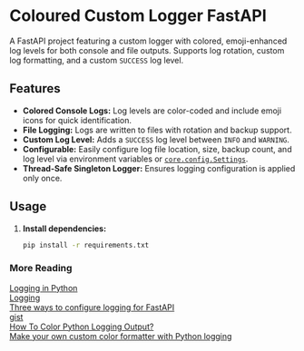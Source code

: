 # Coloured Custom Logger FastAPI

A FastAPI project featuring a custom logger with colored, emoji-enhanced log levels for both console and file outputs. Supports log rotation, custom log formatting, and a custom `SUCCESS` log level.

## Features

- **Colored Console Logs:** Log levels are color-coded and include emoji icons for quick identification.
- **File Logging:** Logs are written to files with rotation and backup support.
- **Custom Log Level:** Adds a `SUCCESS` log level between `INFO` and `WARNING`.
- **Configurable:** Easily configure log file location, size, backup count, and log level via environment variables or [`core.config.Settings`](core/config.py).
- **Thread-Safe Singleton Logger:** Ensures logging configuration is applied only once.

## Usage

1. **Install dependencies:**
   ```sh
   pip install -r requirements.txt
### More Reading

[Logging in Python](https://realpython.com/python-logging/#basic-configurations)<br>
[Logging](https://github.com/madkote/fastapi-plugins/blob/master/docs/logger.md)<br>
[Three ways to configure logging for FastAPI](https://www.codeschat.com/article/145.html)<br>
[gist](https://gist.github.com/hit9/5635505)<br>
[How To Color Python Logging Output?](https://betterstack.com/community/questions/how-to-color-python-logging-output/)<br>
[Make your own custom color formatter with Python logging](https://alexandra-zaharia.github.io/posts/make-your-own-custom-color-formatter-with-python-logging/)

